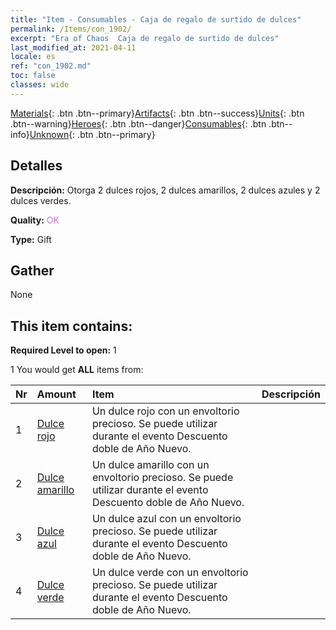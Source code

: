 ```yaml
---
title: "Item - Consumables - Caja de regalo de surtido de dulces"
permalink: /Items/con_1902/
excerpt: "Era of Chaos  Caja de regalo de surtido de dulces"
last_modified_at: 2021-04-11
locale: es
ref: "con_1902.md"
toc: false
classes: wide
---
```

 [Materials](/es/Items/){: .btn .btn--primary}[Artifacts](/es/Items/Artifacts/){: .btn .btn--success}[Units](/es/Items/Units/){: .btn .btn--warning}[Heroes](/es/Items/Heroes/){: .btn .btn--danger}[Consumables](/es/Items/Consumables/){: .btn .btn--info}[Unknown](/es/Items/Unknown/){: .btn .btn--primary}

## Detalles
 **Descripción:** Otorga 2 dulces rojos, 2 dulces amarillos, 2 dulces azules y 2 dulces verdes.

 **Quality:** <span style="color: #DA70D6">OK</span>

 **Type:** Gift

## Gather

  None

## This item contains:

 **Required Level to open:** 1

 1 You would get **ALL** items  from:

  | Nr | Amount |     Item    | Descripción |
  |:---|:-------|:------------|:-----------:|
  | 1 | [Dulce rojo](/es/Items/con_549/) | Un dulce rojo con un envoltorio precioso. Se puede utilizar durante el evento Descuento doble de Año Nuevo. | 
  | 2 | [Dulce amarillo](/es/Items/con_550/) | Un dulce amarillo con un envoltorio precioso. Se puede utilizar durante el evento Descuento doble de Año Nuevo. | 
  | 3 | [Dulce azul](/es/Items/con_551/) | Un dulce azul con un envoltorio precioso. Se puede utilizar durante el evento Descuento doble de Año Nuevo. | 
  | 4 | [Dulce verde](/es/Items/con_552/) | Un dulce verde con un envoltorio precioso. Se puede utilizar durante el evento Descuento doble de Año Nuevo. | 
